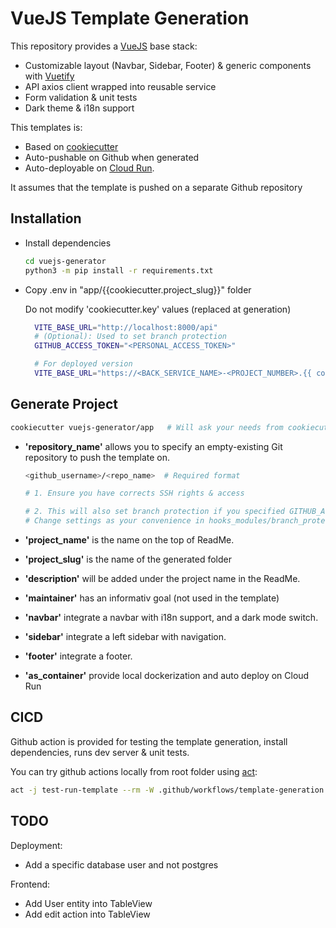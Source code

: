 # VueJS Template Generation

This repository provides a [VueJS](https://vuejs.org) base stack:

- Customizable layout (Navbar, Sidebar, Footer) & generic components with [Vuetify](https://vuetify.com)
- API axios client wrapped into reusable service
- Form validation & unit tests
- Dark theme & i18n support

This templates is:

- Based on [cookiecutter](https://www.cookiecutter.io/)
- Auto-pushable on Github when generated
- Auto-deployable on [Cloud Run](https://cloud.google.com/run).

It assumes that the template is pushed on a separate Github repository

## Installation

- Install dependencies

  ```bash
  cd vuejs-generator
  python3 -m pip install -r requirements.txt
  ```

- Copy .env in "app/{{cookiecutter.project_slug}}" folder

  Do not modify 'cookiecutter.key' values (replaced at generation)

  ```bash
    VITE_BASE_URL="http://localhost:8000/api"
    # (Optional): Used to set branch protection
    GITHUB_ACCESS_TOKEN="<PERSONAL_ACCESS_TOKEN>"

    # For deployed version
    VITE_BASE_URL="https://<BACK_SERVICE_NAME>-<PROJECT_NUMBER>.{{ cookiecutter.gcloud_region }}.run.app/api"
  ```

## Generate Project

```bash
cookiecutter vuejs-generator/app   # Will ask your needs from cookiecutter.json
```

- **'repository_name'** allows you to specify an empty-existing Git repository to push the template on.

  ```bash
  <github_username>/<repo_name>  # Required format

  # 1. Ensure you have corrects SSH rights & access

  # 2. This will also set branch protection if you specified GITHUB_ACCESS_TOKEN variable in .env.
  # Change settings as your convenience in hooks_modules/branch_protection.json
  ```

- **'project_name'** is the name on the top of ReadMe.

- **'project_slug'** is the name of the generated folder

- **'description'** will be added under the project name in the ReadMe.

- **'maintainer'** has an informativ goal (not used in the template)

- **'navbar'** integrate a navbar with i18n support, and a dark mode switch.

- **'sidebar'** integrate a left sidebar with navigation.

- **'footer'** integrate a footer.

- **'as_container'** provide local dockerization and auto deploy on Cloud Run

## CICD

Github action is provided for testing the template generation, install dependencies, runs dev server & unit tests.

You can try github actions locally from root folder using [act](https://nektosact.com/):

```bash
act -j test-run-template --rm -W .github/workflows/template-generation.yaml
```

## TODO

Deployment:

- Add a specific database user and not postgres

Frontend:

- Add User entity into TableView
- Add edit action into TableView
